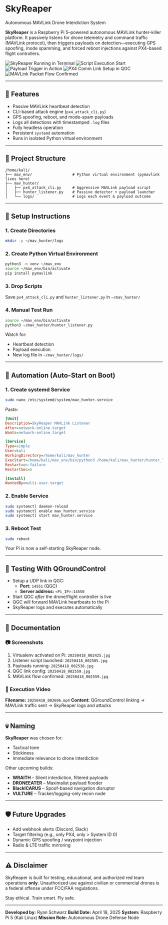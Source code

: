 # SkyReaper
Autonomous MAVLink Drone Interdiction System

**SkyReaper** is a Raspberry Pi 5–powered autonomous MAVLink hunter-killer platform. It passively listens for drone telemetry and command traffic (MAVLink protocol), then triggers payloads on detection—executing GPS spoofing, mode spamming, and forced reboot injections against PX4-based flight controllers.

![SkyReaper Running in Terminal](../media/20250418_002425.jpg)
![Script Execution Start](../media/20250418_002505.jpg)
![Payload Trigger in Action](../media/20250418_002538.jpg)
![PX4 Comm Link Setup in QGC](../media/20250418_002559.jpg)
![MAVLink Packet Flow Confirmed](../media/20250418_002559.jpg)

---

## 🚀 Features
- Passive MAVLink heartbeat detection
- CLI-based attack engine (`px4_attack_cli.py`)
- GPS spoofing, reboot, and mode-spam payloads
- Logs all detections with timestamped `.log` files
- Fully headless operation
- Persistent `systemd` automation
- Runs in isolated Python virtual environment

---

## 🧱 Project Structure
```
/home/kali/
├── mav_env/                  # Python virtual environment (pymavlink lives here)
├── mav_hunter/
│   ├── px4_attack_cli.py     # Aggressive MAVLink payload script
│   ├── hunter_listener.py    # Passive detector + payload launcher
│   └── logs/                 # Logs each event & payload outcome
```

---

## 🔧 Setup Instructions

### 1. Create Directories
```bash
mkdir -p ~/mav_hunter/logs
```

### 2. Create Python Virtual Environment
```bash
python3 -m venv ~/mav_env
source ~/mav_env/bin/activate
pip install pymavlink
```

### 3. Drop Scripts
Save `px4_attack_cli.py` and `hunter_listener.py` in `~/mav_hunter/`

### 4. Manual Test Run
```bash
source ~/mav_env/bin/activate
python3 ~/mav_hunter/hunter_listener.py
```
Watch for:
- Heartbeat detection
- Payload execution
- New log file in `~/mav_hunter/logs/`

---

## 🤖 Automation (Auto-Start on Boot)

### 1. Create systemd Service
```bash
sudo nano /etc/systemd/system/mav_hunter.service
```
Paste:
```ini
[Unit]
Description=SkyReaper MAVLink Listener
After=network-online.target
Wants=network-online.target

[Service]
Type=simple
User=kali
WorkingDirectory=/home/kali/mav_hunter
ExecStart=/home/kali/mav_env/bin/python3 /home/kali/mav_hunter/hunter_listener.py
Restart=on-failure
RestartSec=5

[Install]
WantedBy=multi-user.target
```

### 2. Enable Service
```bash
sudo systemctl daemon-reload
sudo systemctl enable mav_hunter.service
sudo systemctl start mav_hunter.service
```

### 3. Reboot Test
```bash
sudo reboot
```
Your Pi is now a self-starting SkyReaper node.

---

## 🧪 Testing With QGroundControl
- Setup a UDP link in QGC:
  - **Port:** `14551` (QGC)
  - **Server address:** `<Pi_IP>:14550`
- Start QGC *after* the drone/flight controller is live
- QGC will forward MAVLink heartbeats to the Pi
- SkyReaper logs and executes automatically

---

## 📸 Documentation
### 📷 Screenshots
1. Virtualenv activated on Pi: `20250418_002425.jpg`
2. Listener script launched: `20250418_002505.jpg`
3. Payloads running: `20250418_002538.jpg`
4. QGC link config: `20250418_002559.jpg`
5. MAVLink flow confirmed: `20250418_002559.jpg`

### 🎥 Execution Video
**Filename:** `20250418_002606.mp4`
**Content:** QGroundControl linking → MAVLink traffic sent → SkyReaper logs and attacks

---

## 💀 Naming
**SkyReaper** was chosen for:
- Tactical tone
- Stickiness
- Immediate relevance to drone interdiction

Other upcoming builds:
- **WRAITH** – Silent interdiction, filtered payloads
- **DRONEEATER** – Maximalist payload flooder
- **BlackICARUS** – Spoof-based navigation disruptor
- **VULTURE** – Tracker/logging-only recon node

---

## 🛡️ Future Upgrades
- Add webhook alerts (Discord, Slack)
- Target filtering (e.g., only PX4, only > System ID 0)
- Dynamic GPS spoofing / waypoint injection
- Radio & LTE traffic mirroring

---

## ⚠️ Disclaimer
SkyReaper is built for testing, educational, and authorized red team operations **only**. Unauthorized use against civilian or commercial drones is a federal offense under FCC/FAA regulations.

Stay ethical. Train smart. Fly safe.

---

**Developed by:** Ryan Schwarz
**Build Date:** April 18, 2025
**System:** Raspberry Pi 5 (Kali Linux)
**Mission Role:** Autonomous Drone Defense Node
